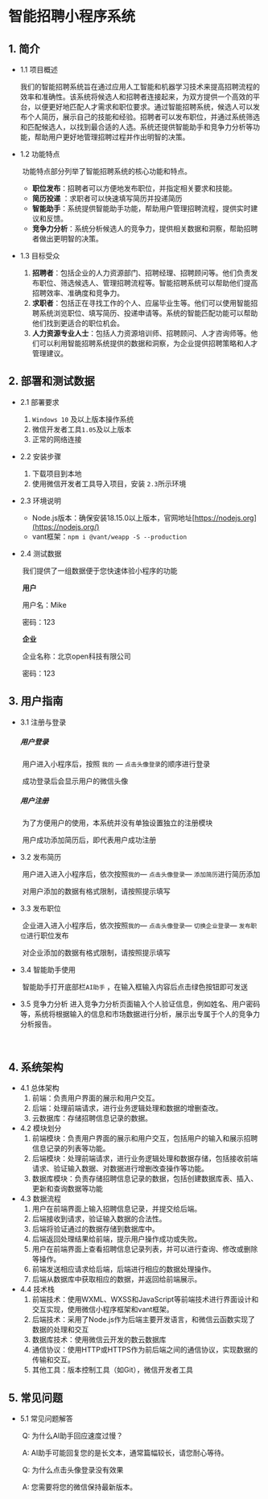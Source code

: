 # 智能招聘小程序系统



## 1. 简介

- 1.1 项目概述

  ​       我们的智能招聘系统旨在通过应用人工智能和机器学习技术来提高招聘流程的效率和准确性。该系统将候选人和招聘者连接起来，为双方提供一个高效的平台，以便更好地匹配人才需求和职位要求。通过智能招聘系统，候选人可以发布个人简历，展示自己的技能和经验。招聘者可以发布职位，并通过系统筛选和匹配候选人，以找到最合适的人选。系统还提供智能助手和竞争力分析等功能，帮助用户更好地管理招聘过程并作出明智的决策。

- 1.2 功能特点

  ​    功能特点部分列举了智能招聘系统的核心功能和特点。

  - **职位发布**：招聘者可以方便地发布职位，并指定相关要求和技能。
  - **简历投递** ：求职者可以快速填写简历并投递简历
  - **智能助手**：系统提供智能助手功能，帮助用户管理招聘流程，提供实时建议和反馈。
  - **竞争力分析**：系统分析候选人的竞争力，提供相关数据和洞察，帮助招聘者做出更明智的决策。

- 1.3 目标受众

  1. **招聘者**：包括企业的人力资源部门、招聘经理、招聘顾问等。他们负责发布职位、筛选候选人、管理招聘流程等。智能招聘系统可以帮助他们提高招聘效率、准确度和竞争力。
  2. **求职者**：包括正在寻找工作的个人、应届毕业生等。他们可以使用智能招聘系统浏览职位、填写简历、投递申请等。系统的智能匹配功能可以帮助他们找到更适合的职位机会。
  3. **人力资源专业人士**：包括人力资源培训师、招聘顾问、人才咨询师等。他们可以利用智能招聘系统提供的数据和洞察，为企业提供招聘策略和人才管理建议。

  

## 2. 部署和测试数据

- 2.1 部署要求

  1.  `Windows 10` 及以上版本操作系统
  2.  微信开发者工具`1.05`及以上版本
  3.  正常的网络连接

- 2.2 安装步骤

  1. 下载项目到本地
  2. 使用微信开发者工具导入项目，安装 `2.3`所示环境

- 2.3 环境说明

  - Node.js版本：确保安装18.15.0以上版本，官网地址[https://nodejs.org](https://nodejs.org/)
  - vant框架：`npm i @vant/weapp -S --production`

  

- 2.4 测试数据

  ​        我们提供了一组数据便于您快速体验小程序的功能

  ​        **用户**

  ​             用户名：Mike

  ​             密码：123 

  ​        **企业**

  ​			 企业名称：北京open科技有限公司

  ​             密码：123				   

  

## 3. 用户指南

- 3.1 注册与登录

  ##### 	用户登录

  ​	用户进入小程序后，按照 `我的` — `点击头像登录`的顺序进行登录	

  ​	成功登录后会显示用户的微信头像

  ##### 	用户注册

  ​	为了方便用户的使用，本系统并没有单独设置独立的注册模块

  ​    用户成功添加简历后，即代表用户成功注册

- 3.2 发布简历

  ​    用户进入进入小程序后，依次按照`我的`— `点击头像登录`— `添加简历`进行简历添加

  ​    对用户添加的数据有格式限制，请按照提示填写

- 3.3 发布职位

  ​    企业进入进入小程序后，依次按照`我的`— `点击头像登录`— `切换企业登录`— `发布职位`进行职位发布

  ​    对企业添加的数据有格式限制，请按照提示填写

- 3.4 智能助手使用

  ​    智能助手打开底部栏`AI助手` ，在输入框输入内容后点击绿色按钮即可发送

- 3.5 竞争力分析
      进入竞争力分析页面输入个人验证信息，例如姓名、用户密码等，系统将根据输入的信息和市场数据进行分析，展示出专属于个人的竞争力分析报告。

  ​    

## 4. 系统架构

- 4.1 总体架构
  1. 前端：负责用户界面的展示和用户交互。
  2. 后端：处理前端请求，进行业务逻辑处理和数据的增删查改。
  3. 云数据库：存储招聘信息记录的数据。
- 4.2 模块划分
  1. 前端模块：负责用户界面的展示和用户交互，包括用户的输入和展示招聘信息记录的列表等功能。
  2. 后端模块：处理前端请求，进行业务逻辑处理和数据存储，包括接收前端请求、验证输入数据、对数据进行增删改查操作等功能。
  3. 数据库模块：负责存储招聘信息记录的数据，包括创建数据库表、插入、更新和查询数据等功能
- 4.3 数据流程
  1. 用户在前端界面上输入招聘信息记录，并提交给后端。
  2. 后端接收到请求，验证输入数据的合法性。
  3. 后端将验证通过的数据存储到数据库中。
  4. 后端返回处理结果给前端，提示用户操作成功或失败。
  5. 用户在前端界面上查看招聘信息记录列表，并可以进行查询、修改或删除等操作。
  6. 前端发送相应请求给后端，后端进行相应的数据处理操作。
  7. 后端从数据库中获取相应的数据，并返回给前端展示。
- 4.4 技术栈
  1. 前端技术：使用WXML、WXSS和JavaScript等前端技术进行界面设计和交互实现，使用微信小程序框架和vant框架。
  2. 后端技术：采用了Node.js作为后端主要开发语言，和微信云函数实现了数据的处理和交互
  3. 数据库技术：使用微信云开发的数云数据库
  4. 通信协议：使用HTTP或HTTPS作为前后端之间的通信协议，实现数据的传输和交互。
  5. 其他工具：版本控制工具（如Git），微信开发者工具

## 5. 常见问题

- 5.1 常见问题解答

  ​	Q: 为什么AI助手回应速度过慢？

  ​    A:  AI助手可能回复您的是长文本，通常篇幅较长，请您耐心等待。

  ​    Q: 为什么点击头像登录没有效果

  ​    A:  您需要将您的微信保持最新版本。

  

  

  



